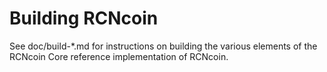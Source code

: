 Building RCNcoin
================

See doc/build-*.md for instructions on building the various
elements of the RCNcoin Core reference implementation of RCNcoin.
